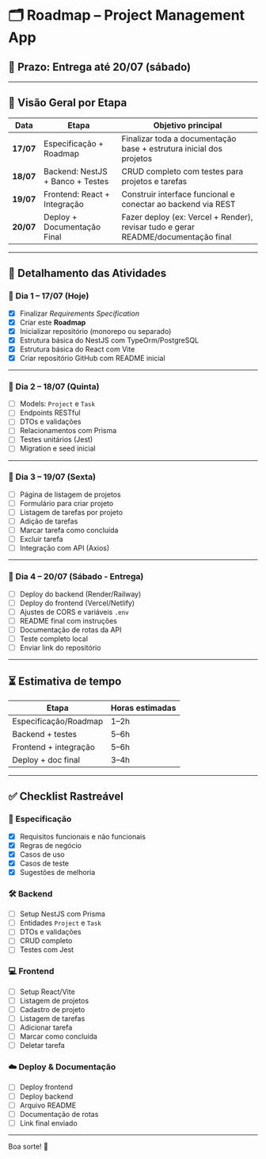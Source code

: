 
# 🗂️ Roadmap – Project Management App

## 📆 Prazo: Entrega até 20/07 (sábado)

---

## 📍 Visão Geral por Etapa

| Data       | Etapa                                | Objetivo principal                                                                 |
|------------|--------------------------------------|-------------------------------------------------------------------------------------|
| **17/07**  | Especificação + Roadmap              | Finalizar toda a documentação base + estrutura inicial dos projetos                 |
| **18/07**  | Backend: NestJS + Banco + Testes     | CRUD completo com testes para projetos e tarefas                                   |
| **19/07**  | Frontend: React + Integração         | Construir interface funcional e conectar ao backend via REST                       |
| **20/07**  | Deploy + Documentação Final          | Fazer deploy (ex: Vercel + Render), revisar tudo e gerar README/documentação final |

---

## 🧩 Detalhamento das Atividades

### 🔹 Dia 1 – 17/07 (Hoje)
- [x] Finalizar *Requirements Specification*
- [x] Criar este **Roadmap**
- [x] Inicializar repositório (monorepo ou separado)
- [x] Estrutura básica do NestJS com TypeOrm/PostgreSQL
- [x] Estrutura básica do React com Vite
- [x] Criar repositório GitHub com README inicial

---

### 🔹 Dia 2 – 18/07 (Quinta)
- [ ] Models: `Project` e `Task`
- [ ] Endpoints RESTful
- [ ] DTOs e validações
- [ ] Relacionamentos com Prisma
- [ ] Testes unitários (Jest)
- [ ] Migration e seed inicial

---

### 🔹 Dia 3 – 19/07 (Sexta)
- [ ] Página de listagem de projetos
- [ ] Formulário para criar projeto
- [ ] Listagem de tarefas por projeto
- [ ] Adição de tarefas
- [ ] Marcar tarefa como concluída
- [ ] Excluir tarefa
- [ ] Integração com API (Axios)

---

### 🔹 Dia 4 – 20/07 (Sábado - Entrega)
- [ ] Deploy do backend (Render/Railway)
- [ ] Deploy do frontend (Vercel/Netlify)
- [ ] Ajustes de CORS e variáveis `.env`
- [ ] README final com instruções
- [ ] Documentação de rotas da API
- [ ] Teste completo local
- [ ] Enviar link do repositório

---

## ⏳ Estimativa de tempo

| Etapa                    | Horas estimadas |
|--------------------------|-----------------|
| Especificação/Roadmap    | 1–2h            |
| Backend + testes         | 5–6h            |
| Frontend + integração    | 5–6h            |
| Deploy + doc final       | 3–4h            |

---

## ✅ Checklist Rastreável

### 📄 Especificação
- [x] Requisitos funcionais e não funcionais
- [x] Regras de negócio
- [x] Casos de uso
- [x] Casos de teste
- [x] Sugestões de melhoria

### 🛠 Backend
- [ ] Setup NestJS com Prisma
- [ ] Entidades `Project` e `Task`
- [ ] DTOs e validações
- [ ] CRUD completo
- [ ] Testes com Jest

### 💻 Frontend
- [ ] Setup React/Vite
- [ ] Listagem de projetos
- [ ] Cadastro de projeto
- [ ] Listagem de tarefas
- [ ] Adicionar tarefa
- [ ] Marcar como concluída
- [ ] Deletar tarefa

### ☁️ Deploy & Documentação
- [ ] Deploy frontend
- [ ] Deploy backend
- [ ] Arquivo README
- [ ] Documentação de rotas
- [ ] Link final enviado

---

Boa sorte! 🚀
